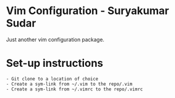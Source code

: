 # Vim Configuration - Suryakumar Sudar

Just another vim configuration package.

# Set-up instructions

    - Git clone to a location of choice
    - Create a sym-link from ~/.vim to the repo/.vim
    - Create a sym-link from ~/.vimrc to the repo/.vimrc
